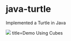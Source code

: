 # java-turtle
Implemented a Turtle in Java


<a><img src="https://media.giphy.com/media/xULW8uqEisH6cvKYp2/giphy.gif"/> title=Demo Using Cubes</a>
